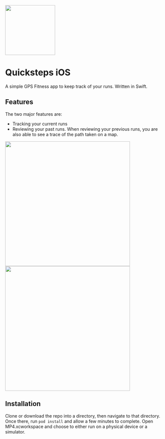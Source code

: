 <img width="160" src="https://user-images.githubusercontent.com/33184801/93404242-490e4c00-f84f-11ea-9d19-5c941238654e.png">


# Quicksteps iOS
A simple GPS Fitness app to keep track of your runs. Written in Swift.

## Features
The two major features are:
* Tracking your current runs
* Reviewing your past runs.
When reviewing your previous runs, you are also able to see a trace of the path taken on a map.

<p float="left">
<img width="400" src="https://user-images.githubusercontent.com/33184801/93404720-87f0d180-f850-11ea-8ef5-4b9ae7d78a34.png">
<img width="400" src="https://user-images.githubusercontent.com/33184801/93404376-aaceb600-f84f-11ea-9706-d5edee2fdf8d.png">
</p>

## Installation

Clone or download the repo into a directory, then navigate to that directory. Once there, run `pod install` and allow a few minutes to complete. Open MP4.xcworkspace and choose to either run on a physical device or a simulator.
